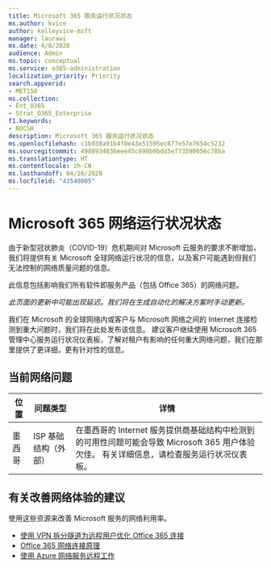```yaml
---
title: Microsoft 365 服务运行状况状态
ms.author: kvice
author: kelleyvice-msft
manager: laurawi
ms.date: 4/8/2020
audience: Admin
ms.topic: conceptual
ms.service: o365-administration
localization_priority: Priority
search.appverid:
- MET150
ms.collection:
- Ent_O365
- Strat_O365_Enterprise
f1.keywords:
- NOCSH
description: Microsoft 365 服务运行状况状态
ms.openlocfilehash: c1b938a91b4f0e43e51595ec877e57e7654c5232
ms.sourcegitcommit: 4988934836eee45c890b9bdd5ef73590656c78ba
ms.translationtype: HT
ms.contentlocale: zh-CN
ms.lasthandoff: 04/16/2020
ms.locfileid: "43540805"
---
```

# <a name="microsoft-365-network-health-status"></a>Microsoft 365 网络运行状况状态

由于新型冠状肺炎（COVID-19）危机期间对 Microsoft 云服务的要求不断增加，我们将提供有关 Microsoft 全球网络运行状况的信息，以及客户可能遇到但我们无法控制的网络质量问题的信息。

此信息包括影响我们所有软件即服务产品（包括 Office 365）的网络问题。

_此页面的更新中可能出现延迟。我们将在生成自动化的解决方案时手动更新。_

我们在 Microsoft 的全球网络内或客户与 Microsoft 网络之间的 Internet 连接检测到重大问题时，我们将在此处发布该信息。 建议客户继续使用 Microsoft 365 管理中心服务运行状况仪表板，了解对租户有影响的任何重大网络问题，我们在那里提供了更详细，更有针对性的信息。

## <a name="current-network-issues"></a>当前网络问题

| 位置 | 问题类型 | 详情 |
| --- | --- | --- |
| 墨西哥 | ISP 基础结构（外部） | 在墨西哥的 Internet 服务提供商基础结构中检测到的可用性问题可能会导致 Microsoft 365 用户体验欠佳。 有关详细信息，请检查服务运行状况仪表板。 |

## <a name="recommendations-to-improve-network-experience"></a>有关改善网络体验的建议

使用这些资源来改善 Microsoft 服务的网络利用率。

- [使用 VPN 拆分隧道为远程用户优化 Office 365 连接](https://docs.microsoft.com/office365/enterprise/office-365-vpn-split-tunnel)
- [Office 365 网络连接原理](https://aka.ms/pnc)
- [使用 Azure 网络服务远程工作](https://docs.microsoft.com/azure/networking/working-remotely-support)
